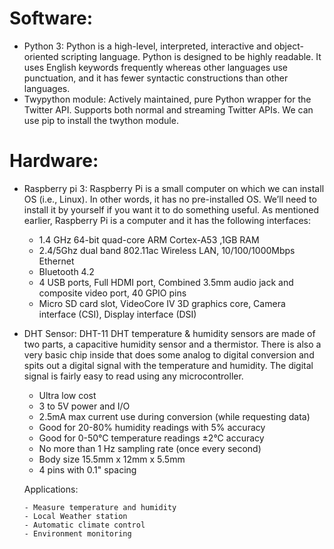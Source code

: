 # Software:
 - Python 3: Python is a high-level, interpreted, interactive and object-oriented scripting language. Python is designed to be highly readable. It uses English keywords frequently whereas other languages use punctuation, and it has fewer syntactic constructions than other languages.
 - Twypython module: Actively maintained, pure Python wrapper for the Twitter API. Supports both normal and streaming Twitter APIs.
           We can use pip to install the twython module.

# Hardware:
 - Raspberry pi 3: Raspberry Pi is a small computer on which we can install OS (i.e., Linux). In other words, it has no pre-installed OS. We’ll need to install it by yourself if you want it to do something useful.
     As mentioned earlier, Raspberry Pi is a computer and it has the following interfaces:
     - 1.4 GHz 64-bit quad-core ARM Cortex-A53 ,1GB RAM
     - 2.4/5Ghz dual band 802.11ac Wireless LAN, 10/100/1000Mbps Ethernet
     - Bluetooth 4.2
     - 4 USB ports, Full HDMI port, Combined 3.5mm audio jack and composite video port, 40 GPIO pins
     - Micro SD card slot, VideoCore IV 3D graphics core, Camera interface (CSI), Display interface (DSI) 
 - DHT Sensor:
 DHT-11
DHT temperature & humidity sensors are made of two parts, a capacitive humidity sensor and a thermistor. There is also a very basic chip inside that does some analog to digital conversion and spits out a digital signal with the temperature and humidity. The digital signal is fairly easy to read using any microcontroller.
     - Ultra low cost
     - 3 to 5V power and I/O
     - 2.5mA max current use during conversion (while requesting data)
     - Good for 20-80% humidity readings with 5% accuracy
     - Good for 0-50°C temperature readings ±2°C accuracy
     - No more than 1 Hz sampling rate (once every second)
     - Body size 15.5mm x 12mm x 5.5mm
     - 4 pins with 0.1" spacing
     
     Applications:
     
       - Measure temperature and humidity
       - Local Weather station
       - Automatic climate control
       - Environment monitoring        


